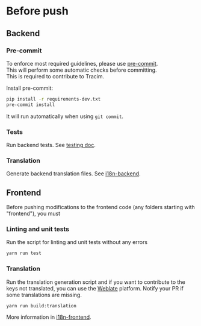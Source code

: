 # Before push

## Backend

### Pre-commit

To enforce most required guidelines, please use [pre-commit](https://pre-commit.com/).  
This will perform some automatic checks before committing.  
This is required to contribute to Tracim.

Install pre-commit:
```bash
pip install -r requirements-dev.txt
pre-commit install
```

It will run automatically when using `git commit`.

### Tests

Run backend tests.
See [testing doc](/docs/development/test/testing.md#backend).

### Translation

Generate backend translation files.
See [i18n-backend](/docs/development/i18n/i18n-backend.md).

## Frontend

Before pushing modifications to the frontend code (any folders starting with "frontend"), you must

### Linting and unit tests

Run the script for linting and unit tests without any errors

```bash
yarn run test
```

### Translation

Run the translation generation script and if you want to contribute to the keys not translated, you can use the
[Weblate](https://hosted.weblate.org/projects/tracim/) platform. Notify your PR if some translations are missing.

```bash
yarn run build:translation
```

More information in [i18n-frontend](/docs/development/i18n/i18n-frontend.md).
